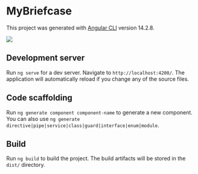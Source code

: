 # MyBriefcase

This project was generated with [Angular CLI](https://github.com/angular/angular-cli) version 14.2.8.

![](https://hackmd.io/_uploads/rkbNTq3N3.jpg)

## Development server

Run `ng serve` for a dev server. Navigate to `http://localhost:4200/`. The application will automatically reload if you change any of the source files.

## Code scaffolding

Run `ng generate component component-name` to generate a new component. You can also use `ng generate directive|pipe|service|class|guard|interface|enum|module`.

## Build

Run `ng build` to build the project. The build artifacts will be stored in the `dist/` directory.

